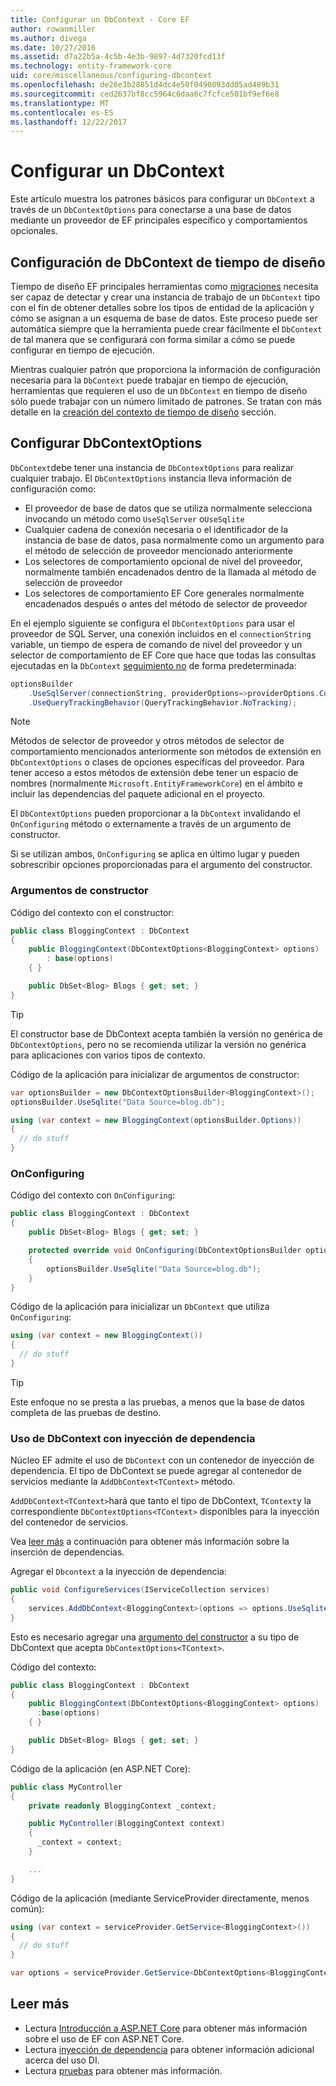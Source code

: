 ```yaml
---
title: Configurar un DbContext - Core EF
author: rowanmiller
ms.author: divega
ms.date: 10/27/2016
ms.assetid: d7a22b5a-4c5b-4e3b-9897-4d7320fcd13f
ms.technology: entity-framework-core
uid: core/miscellaneous/configuring-dbcontext
ms.openlocfilehash: de26e3b28851d4dc4e50f0490093dd05ad489b31
ms.sourcegitcommit: ced2637bf8cc5964c6daa6c7fcfce501bf9ef6e8
ms.translationtype: MT
ms.contentlocale: es-ES
ms.lasthandoff: 12/22/2017
---
```

# <a name="configuring-a-dbcontext"></a>Configurar un DbContext

Este artículo muestra los patrones básicos para configurar un `DbContext` a través de un `DbContextOptions` para conectarse a una base de datos mediante un proveedor de EF principales específico y comportamientos opcionales.

## <a name="design-time-dbcontext-configuration"></a>Configuración de DbContext de tiempo de diseño

Tiempo de diseño EF principales herramientas como [migraciones](xref:core/managing-schemas/migrations/index) necesita ser capaz de detectar y crear una instancia de trabajo de un `DbContext` tipo con el fin de obtener detalles sobre los tipos de entidad de la aplicación y cómo se asignan a un esquema de base de datos. Este proceso puede ser automática siempre que la herramienta puede crear fácilmente el `DbContext` de tal manera que se configurará con forma similar a cómo se puede configurar en tiempo de ejecución.

Mientras cualquier patrón que proporciona la información de configuración necesaria para la `DbContext` puede trabajar en tiempo de ejecución, herramientas que requieren el uso de un `DbContext` en tiempo de diseño sólo puede trabajar con un número limitado de patrones. Se tratan con más detalle en la [creación del contexto de tiempo de diseño](xref:core/miscellaneous/cli/dbcontext-creation) sección.

## <a name="configuring-dbcontextoptions"></a>Configurar DbContextOptions

`DbContext`debe tener una instancia de `DbContextOptions` para realizar cualquier trabajo. El `DbContextOptions` instancia lleva información de configuración como:

- El proveedor de base de datos que se utiliza normalmente selecciona invocando un método como `UseSqlServer` o`UseSqlite`
- Cualquier cadena de conexión necesaria o el identificador de la instancia de base de datos, pasa normalmente como un argumento para el método de selección de proveedor mencionado anteriormente
- Los selectores de comportamiento opcional de nivel del proveedor, normalmente también encadenados dentro de la llamada al método de selección de proveedor
- Los selectores de comportamiento EF Core generales normalmente encadenados después o antes del método de selector de proveedor

En el ejemplo siguiente se configura el `DbContextOptions` para usar el proveedor de SQL Server, una conexión incluidos en el `connectionString` variable, un tiempo de espera de comando de nivel del proveedor y un selector de comportamiento de EF Core que hace que todas las consultas ejecutadas en la `DbContext` [seguimiento no](xref:core/querying/tracking#no-tracking-queries) de forma predeterminada:

``` csharp
optionsBuilder
    .UseSqlServer(connectionString, providerOptions=>providerOptions.CommandTimeout(60))
    .UseQueryTrackingBehavior(QueryTrackingBehavior.NoTracking);
```

> [!NOTE]  
> Métodos de selector de proveedor y otros métodos de selector de comportamiento mencionados anteriormente son métodos de extensión en `DbContextOptions` o clases de opciones específicas del proveedor. Para tener acceso a estos métodos de extensión debe tener un espacio de nombres (normalmente `Microsoft.EntityFrameworkCore`) en el ámbito e incluir las dependencias del paquete adicional en el proyecto.

El `DbContextOptions` pueden proporcionar a la `DbContext` invalidando el `OnConfiguring` método o externamente a través de un argumento de constructor.

Si se utilizan ambos, `OnConfiguring` se aplica en último lugar y pueden sobrescribir opciones proporcionadas para el argumento del constructor.

### <a name="constructor-argument"></a>Argumentos de constructor

Código del contexto con el constructor:

``` csharp
public class BloggingContext : DbContext
{
    public BloggingContext(DbContextOptions<BloggingContext> options)
        : base(options)
    { }

    public DbSet<Blog> Blogs { get; set; }
}
```

> [!TIP]  
> El constructor base de DbContext acepta también la versión no genérica de `DbContextOptions`, pero no se recomienda utilizar la versión no genérica para aplicaciones con varios tipos de contexto.

Código de la aplicación para inicializar de argumentos de constructor:

``` csharp
var optionsBuilder = new DbContextOptionsBuilder<BloggingContext>();
optionsBuilder.UseSqlite("Data Source=blog.db");

using (var context = new BloggingContext(optionsBuilder.Options))
{
  // do stuff
}
```

### <a name="onconfiguring"></a>OnConfiguring

Código del contexto con `OnConfiguring`:

``` csharp
public class BloggingContext : DbContext
{
    public DbSet<Blog> Blogs { get; set; }

    protected override void OnConfiguring(DbContextOptionsBuilder optionsBuilder)
    {
        optionsBuilder.UseSqlite("Data Source=blog.db");
    }
}
```

Código de la aplicación para inicializar un `DbContext` que utiliza `OnConfiguring`:

``` csharp
using (var context = new BloggingContext())
{
  // do stuff
}
```

> [!TIP]
> Este enfoque no se presta a las pruebas, a menos que la base de datos completa de las pruebas de destino.

### <a name="using-dbcontext-with-dependency-injection"></a>Uso de DbContext con inyección de dependencia

Núcleo EF admite el uso de `DbContext` con un contenedor de inyección de dependencia. El tipo de DbContext se puede agregar al contenedor de servicios mediante la `AddDbContext<TContext>` método.

`AddDbContext<TContext>`hará que tanto el tipo de DbContext, `TContext`y la correspondiente `DbContextOptions<TContext>` disponibles para la inyección del contenedor de servicios.

Vea [leer más](#more-reading) a continuación para obtener más información sobre la inserción de dependencias.

Agregar el `Dbcontext` a la inyección de dependencia:

``` csharp
public void ConfigureServices(IServiceCollection services)
{
    services.AddDbContext<BloggingContext>(options => options.UseSqlite("Data Source=blog.db"));
}
```

Esto es necesario agregar una [argumento del constructor](#constructor-argument) a su tipo de DbContext que acepta `DbContextOptions<TContext>`.

Código del contexto:

``` csharp
public class BloggingContext : DbContext
{
    public BloggingContext(DbContextOptions<BloggingContext> options)
      :base(options)
    { }

    public DbSet<Blog> Blogs { get; set; }
}
```

Código de la aplicación (en ASP.NET Core):

``` csharp
public class MyController
{
    private readonly BloggingContext _context;

    public MyController(BloggingContext context)
    {
      _context = context;
    }

    ...
}
```

Código de la aplicación (mediante ServiceProvider directamente, menos común):

``` csharp
using (var context = serviceProvider.GetService<BloggingContext>())
{
  // do stuff
}

var options = serviceProvider.GetService<DbContextOptions<BloggingContext>>();
```

## <a name="more-reading"></a>Leer más

* Lectura [Introducción a ASP.NET Core](../get-started/aspnetcore/index.md) para obtener más información sobre el uso de EF con ASP.NET Core.
* Lectura [inyección de dependencia](https://docs.microsoft.com/aspnet/core/fundamentals/dependency-injection) para obtener información adicional acerca del uso DI.
* Lectura [pruebas](testing/index.md) para obtener más información.
